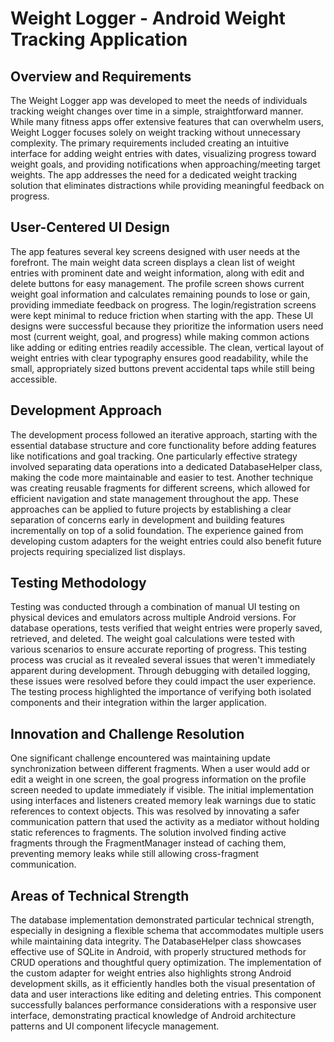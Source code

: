# Weight Logger - Android Weight Tracking Application

## Overview and Requirements

The Weight Logger app was developed to meet the needs of individuals tracking weight changes over time in a simple, straightforward manner. While many fitness apps offer extensive features that can overwhelm users, Weight Logger focuses solely on weight tracking without unnecessary complexity. The primary requirements included creating an intuitive interface for adding weight entries with dates, visualizing progress toward weight goals, and providing notifications when approaching/meeting target weights. The app addresses the need for a dedicated weight tracking solution that eliminates distractions while providing meaningful feedback on progress.

## User-Centered UI Design

The app features several key screens designed with user needs at the forefront. The main weight data screen displays a clean list of weight entries with prominent date and weight information, along with edit and delete buttons for easy management. The profile screen shows current weight goal information and calculates remaining pounds to lose or gain, providing immediate feedback on progress. The login/registration screens were kept minimal to reduce friction when starting with the app. These UI designs were successful because they prioritize the information users need most (current weight, goal, and progress) while making common actions like adding or editing entries readily accessible. The clean, vertical layout of weight entries with clear typography ensures good readability, while the small, appropriately sized buttons prevent accidental taps while still being accessible.

## Development Approach

The development process followed an iterative approach, starting with the essential database structure and core functionality before adding features like notifications and goal tracking. One particularly effective strategy involved separating data operations into a dedicated DatabaseHelper class, making the code more maintainable and easier to test. Another technique was creating reusable fragments for different screens, which allowed for efficient navigation and state management throughout the app. These approaches can be applied to future projects by establishing a clear separation of concerns early in development and building features incrementally on top of a solid foundation. The experience gained from developing custom adapters for the weight entries could also benefit future projects requiring specialized list displays.

## Testing Methodology

Testing was conducted through a combination of manual UI testing on physical devices and emulators across multiple Android versions. For database operations, tests verified that weight entries were properly saved, retrieved, and deleted. The weight goal calculations were tested with various scenarios to ensure accurate reporting of progress. This testing process was crucial as it revealed several issues that weren't immediately apparent during development. Through debugging with detailed logging, these issues were resolved before they could impact the user experience. The testing process highlighted the importance of verifying both isolated components and their integration within the larger application.

## Innovation and Challenge Resolution

One significant challenge encountered was maintaining update synchronization between different fragments. When a user would add or edit a weight in one screen, the goal progress information on the profile screen needed to update immediately if visible. The initial implementation using interfaces and listeners created memory leak warnings due to static references to context objects. This was resolved by innovating a safer communication pattern that used the activity as a mediator without holding static references to fragments. The solution involved finding active fragments through the FragmentManager instead of caching them, preventing memory leaks while still allowing cross-fragment communication.

## Areas of Technical Strength

The database implementation demonstrated particular technical strength, especially in designing a flexible schema that accommodates multiple users while maintaining data integrity. The DatabaseHelper class showcases effective use of SQLite in Android, with properly structured methods for CRUD operations and thoughtful query optimization. The implementation of the custom adapter for weight entries also highlights strong Android development skills, as it efficiently handles both the visual presentation of data and user interactions like editing and deleting entries. This component successfully balances performance considerations with a responsive user interface, demonstrating practical knowledge of Android architecture patterns and UI component lifecycle management.
